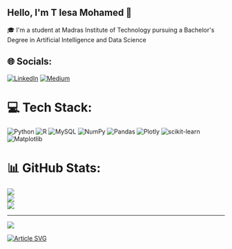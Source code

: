 ## Hello, I'm T Iesa Mohamed 👋
🎓 I'm a student at Madras Institute of Technology pursuing a Bachelor's Degree in Artificial Intelligence and Data Science 


## 🌐 Socials:
[![LinkedIn](https://img.shields.io/badge/LinkedIn-%230077B5.svg?logo=linkedin&logoColor=white)](https://linkedin.com/in/iesa-mohamed-t) [![Medium](https://img.shields.io/badge/Medium-12100E?logo=medium&logoColor=white)](https://medium.com/@iesatr) 

# 💻 Tech Stack:
![Python](https://img.shields.io/badge/python-3670A0?style=for-the-badge&logo=python&logoColor=ffdd54) ![R](https://img.shields.io/badge/r-%23276DC3.svg?style=for-the-badge&logo=r&logoColor=white) ![MySQL](https://img.shields.io/badge/mysql-4479A1.svg?style=for-the-badge&logo=mysql&logoColor=white) ![NumPy](https://img.shields.io/badge/numpy-%23013243.svg?style=for-the-badge&logo=numpy&logoColor=white) ![Pandas](https://img.shields.io/badge/pandas-%23150458.svg?style=for-the-badge&logo=pandas&logoColor=white) ![Plotly](https://img.shields.io/badge/Plotly-%233F4F75.svg?style=for-the-badge&logo=plotly&logoColor=white) ![scikit-learn](https://img.shields.io/badge/scikit--learn-%23F7931E.svg?style=for-the-badge&logo=scikit-learn&logoColor=white) ![Matplotlib](https://img.shields.io/badge/Matplotlib-%23ffffff.svg?style=for-the-badge&logo=Matplotlib&logoColor=black)
# 📊 GitHub Stats:
![](https://github-readme-stats.vercel.app/api?username=iesa04&theme=one_dark_pro&hide_border=true&include_all_commits=false&count_private=false)<br/>
![](https://github-readme-streak-stats.herokuapp.com/?user=iesa04&theme=one_dark_pro&hide_border=true)<br/>
![](https://github-readme-stats.vercel.app/api/top-langs/?username=iesa04&theme=one_dark_pro&hide_border=true&include_all_commits=false&count_private=false&layout=compact)

---
[![](https://visitcount.itsvg.in/api?id=iesa04&icon=5&color=12)](https://visitcount.itsvg.in)

[![Article SVG](https://medium-snippet-dc633c4f39a0.herokuapp.com/api/article.svg?username=@iesatr&index=0&source=medium)](https://medium.com/@iesatr/mathematics-behind-z-score-normalization-standardization-1999ca37b7c2)




<!-- Proudly created with GPRM ( https://gprm.itsvg.in ) -->
